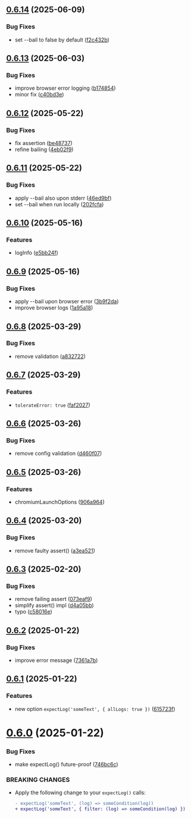 ## [0.6.14](https://github.com/brillout/test-e2e/compare/v0.6.13...v0.6.14) (2025-06-09)


### Bug Fixes

* set --bail to false by default ([f2c432b](https://github.com/brillout/test-e2e/commit/f2c432b431fdace685ca573edc12bba48c63c8ee))



## [0.6.13](https://github.com/brillout/test-e2e/compare/v0.6.12...v0.6.13) (2025-06-03)


### Bug Fixes

* improve browser error logging ([b174854](https://github.com/brillout/test-e2e/commit/b17485405bc833a70212aeae38781633208379eb))
* minor fix ([c40bd3e](https://github.com/brillout/test-e2e/commit/c40bd3e21350797093425591bacdfb351e8ecf89))



## [0.6.12](https://github.com/brillout/test-e2e/compare/v0.6.11...v0.6.12) (2025-05-22)


### Bug Fixes

* fix assertion ([be48737](https://github.com/brillout/test-e2e/commit/be48737c5ce5d8470a51daf3888b8c5e4a25a157))
* refine bailing ([4eb02f9](https://github.com/brillout/test-e2e/commit/4eb02f9144dcdf90a5c56ba356557168bd8a755e))



## [0.6.11](https://github.com/brillout/test-e2e/compare/v0.6.10...v0.6.11) (2025-05-22)


### Bug Fixes

* apply --bail also upon stderr ([46ed9bf](https://github.com/brillout/test-e2e/commit/46ed9bf616a2299f9feaf1a0c0b741b89d45685e))
* set --bail when run locally ([202fcfa](https://github.com/brillout/test-e2e/commit/202fcfa83a3a1fd415fd4a99438f9572a4748ea1))



## [0.6.10](https://github.com/brillout/test-e2e/compare/v0.6.9...v0.6.10) (2025-05-16)


### Features

* logInfo ([e5bb24f](https://github.com/brillout/test-e2e/commit/e5bb24f07ef59e6f124c61105dd7b9318d5b6fbf))



## [0.6.9](https://github.com/brillout/test-e2e/compare/v0.6.8...v0.6.9) (2025-05-16)


### Bug Fixes

* apply --bail upon browser error ([3b9f2da](https://github.com/brillout/test-e2e/commit/3b9f2da01424532a9e141edfb296a70d98341b01))
* improve browser logs ([1a95a18](https://github.com/brillout/test-e2e/commit/1a95a181f468ab24998eae333f434cc23c360206))



## [0.6.8](https://github.com/brillout/test-e2e/compare/v0.6.7...v0.6.8) (2025-03-29)


### Bug Fixes

* remove validation ([a832722](https://github.com/brillout/test-e2e/commit/a832722eabf587d61eeed0a3ea2d5ee4f6bed859))



## [0.6.7](https://github.com/brillout/test-e2e/compare/v0.6.6...v0.6.7) (2025-03-29)


### Features

* `tolerateError: true` ([faf2027](https://github.com/brillout/test-e2e/commit/faf2027c913c0efcf91412e143639bfdf56a8533))



## [0.6.6](https://github.com/brillout/test-e2e/compare/v0.6.5...v0.6.6) (2025-03-26)


### Bug Fixes

* remove config validation ([d460f07](https://github.com/brillout/test-e2e/commit/d460f070a89c46930c78f53b472ebbb7bb155b4b))



## [0.6.5](https://github.com/brillout/test-e2e/compare/v0.6.4...v0.6.5) (2025-03-26)


### Features

* chromiumLaunchOptions ([906a964](https://github.com/brillout/test-e2e/commit/906a96470536280e07177c7e71da7a8253b292d9))



## [0.6.4](https://github.com/brillout/test-e2e/compare/v0.6.3...v0.6.4) (2025-03-20)


### Bug Fixes

* remove faulty assert() ([a3ea521](https://github.com/brillout/test-e2e/commit/a3ea5210f32f9d9f5bf69e6ea3d0bb4e5d442b6e))



## [0.6.3](https://github.com/brillout/test-e2e/compare/v0.6.2...v0.6.3) (2025-02-20)


### Bug Fixes

* remove failing assert ([073eaf9](https://github.com/brillout/test-e2e/commit/073eaf9bee07aea46712538a36368abc3bbb082d))
* simplify assert() impl ([d4a05bb](https://github.com/brillout/test-e2e/commit/d4a05bbc34475c47a995a1daeb6cdc257157e9ba))
* typo ([c58016e](https://github.com/brillout/test-e2e/commit/c58016e9b7d830aa7e6a67aa090537ff54584b5a))



## [0.6.2](https://github.com/brillout/test-e2e/compare/v0.6.1...v0.6.2) (2025-01-22)


### Bug Fixes

* improve error message ([7361a7b](https://github.com/brillout/test-e2e/commit/7361a7bdcbbc1aefc021c0d3fe8c374d13252294))



## [0.6.1](https://github.com/brillout/test-e2e/compare/v0.6.0...v0.6.1) (2025-01-22)


### Features

* new option `expectLog('someText', { allLogs: true })` ([615723f](https://github.com/brillout/test-e2e/commit/615723f9eed788f2afad25a6e5f32f13a823a0a4))



# [0.6.0](https://github.com/brillout/test-e2e/compare/v0.5.38...v0.6.0) (2025-01-22)


### Bug Fixes

* make expectLog() future-proof ([746bc6c](https://github.com/brillout/test-e2e/commit/746bc6c87bafe9e4859920802514e960e18fb2a5))


### BREAKING CHANGES

* Apply the following change to your `expectLog()` calls:
  ```diff
  - expectLog('someText', (log) => someCondition(log))
  + expectLog('someText', { filter: (log) => someCondition(log) })
  ```



